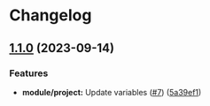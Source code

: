 # Changelog

## [1.1.0](https://github.com/zencore-dev/terraform-releases-pls/compare/project-v1.0.0...project-v1.1.0) (2023-09-14)


### Features

* **module/project:** Update variables ([#7](https://github.com/zencore-dev/terraform-releases-pls/issues/7)) ([5a39ef1](https://github.com/zencore-dev/terraform-releases-pls/commit/5a39ef1252d6410ddaa75aefed93a2dfffc6965e))
